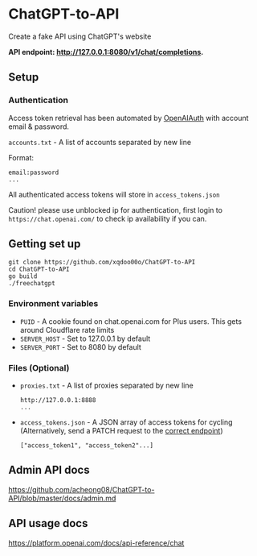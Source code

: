 # ChatGPT-to-API
Create a fake API using ChatGPT's website

**API endpoint: http://127.0.0.1:8080/v1/chat/completions.**

## Setup
    
### Authentication
  
Access token retrieval has been automated by [OpenAIAuth](https://github.com/acheong08/OpenAIAuth/) with account email & password.

`accounts.txt` - A list of accounts separated by new line 

Format:
```
email:password
...
```

All authenticated access tokens will store in `access_tokens.json`

Caution! please use unblocked ip for authentication, first login to `https://chat.openai.com/` to check ip availability if you can.

## Getting set up
```  
git clone https://github.com/xqdoo00o/ChatGPT-to-API
cd ChatGPT-to-API
go build
./freechatgpt
```

### Environment variables
  - `PUID` - A cookie found on chat.openai.com for Plus users. This gets around Cloudflare rate limits
  - `SERVER_HOST` - Set to 127.0.0.1 by default
  - `SERVER_PORT` - Set to 8080 by default

### Files (Optional)
  - `proxies.txt` - A list of proxies separated by new line

    ```
    http://127.0.0.1:8888
    ...
    ```
  - `access_tokens.json` - A JSON array of access tokens for cycling (Alternatively, send a PATCH request to the [correct endpoint](https://github.com/acheong08/ChatGPT-to-API/blob/master/docs/admin.md))
    ```
    ["access_token1", "access_token2"...]
    ```

## Admin API docs
https://github.com/acheong08/ChatGPT-to-API/blob/master/docs/admin.md

## API usage docs
https://platform.openai.com/docs/api-reference/chat
